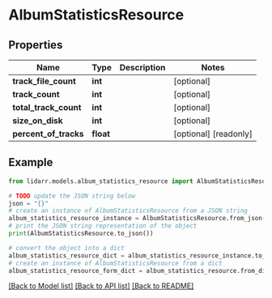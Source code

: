 # AlbumStatisticsResource


## Properties

Name | Type | Description | Notes
------------ | ------------- | ------------- | -------------
**track_file_count** | **int** |  | [optional] 
**track_count** | **int** |  | [optional] 
**total_track_count** | **int** |  | [optional] 
**size_on_disk** | **int** |  | [optional] 
**percent_of_tracks** | **float** |  | [optional] [readonly] 

## Example

```python
from lidarr.models.album_statistics_resource import AlbumStatisticsResource

# TODO update the JSON string below
json = "{}"
# create an instance of AlbumStatisticsResource from a JSON string
album_statistics_resource_instance = AlbumStatisticsResource.from_json(json)
# print the JSON string representation of the object
print(AlbumStatisticsResource.to_json())

# convert the object into a dict
album_statistics_resource_dict = album_statistics_resource_instance.to_dict()
# create an instance of AlbumStatisticsResource from a dict
album_statistics_resource_form_dict = album_statistics_resource.from_dict(album_statistics_resource_dict)
```
[[Back to Model list]](../README.md#documentation-for-models) [[Back to API list]](../README.md#documentation-for-api-endpoints) [[Back to README]](../README.md)


